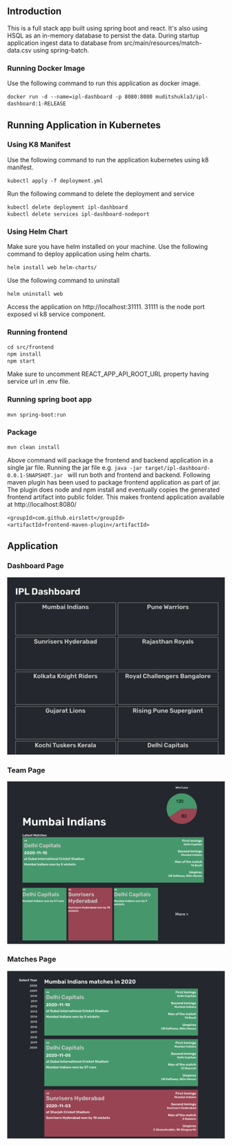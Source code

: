 ## Introduction
This is a full stack app built using spring boot and react. It's also using HSQL as an in-memory database to persist the data. During startup application ingest data to database from src/main/resources/match-data.csv using spring-batch.

### Running Docker Image
Use the following command to run this application as docker image.
```
docker run -d --name=ipl-dashboard -p 8080:8080 muditshukla3/ipl-dashboard:1-RELEASE
```

## Running Application in Kubernetes

### Using K8 Manifest
Use the following command to run the application kubernetes using k8 manifest.
```
kubectl apply -f deployment.yml
```
Run the following command to delete the deployment and service
```
kubectl delete deployment ipl-dashboard
kubectl delete services ipl-dashboard-nodeport
```
### Using Helm Chart
Make sure you have helm installed on your machine. Use the following command to deploy application using helm charts.

```
helm install web helm-charts/
```

Use the following command to uninstall
```
helm uninstall web
```

Access the application on http://localhost:31111. 31111 is the node port exposed vi k8 service component.


### Running frontend
```
cd src/frontend 
npm install
npm start
```
Make sure to uncomment REACT_APP_API_ROOT_URL property having service url in .env file.

### Running spring boot app
```
mvn spring-boot:run
```

### Package
```
mvn clean install
```
Above command will package the frontend and backend application in a single jar file. Running the jar file e.g. ```java -jar target/ipl-dashboard-0.0.1-SNAPSHOT.jar ``` will run both and frontend and backend. Following maven plugin has been used to package frontend application as part of jar. The plugin does node and npm install and eventually copies the generated frontend artifact into public folder. This makes frontend application available at http://localhost:8080/

```
<groupId>com.github.eirslett</groupId>
<artifactId>frontend-maven-plugin</artifactId>
```


## Application

### Dashboard Page

![Dashboard Page Page](screens/dashboard-page.jpg)

### Team Page

![Team Page Page](screens/team-page.jpg)

### Matches Page

![Matches Page](screens/matches-page.jpg)
